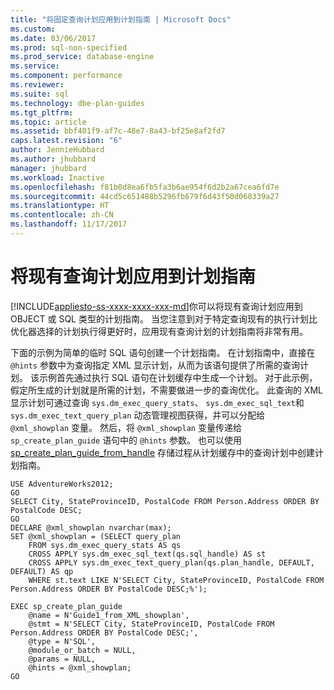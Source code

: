```yaml
---
title: "将固定查询计划应用到计划指南 | Microsoft Docs"
ms.custom: 
ms.date: 03/06/2017
ms.prod: sql-non-specified
ms.prod_service: database-engine
ms.service: 
ms.component: performance
ms.reviewer: 
ms.suite: sql
ms.technology: dbe-plan-guides
ms.tgt_pltfrm: 
ms.topic: article
ms.assetid: bbf401f9-af7c-48e7-8a43-bf25e8af2fd7
caps.latest.revision: "6"
author: JennieHubbard
ms.author: jhubbard
manager: jhubbard
ms.workload: Inactive
ms.openlocfilehash: f81b0d8ea6fb5fa3b6ae954f6d2b2a67cea6fd7e
ms.sourcegitcommit: 44cd5c651488b5296fb679f6d43f50d068339a27
ms.translationtype: HT
ms.contentlocale: zh-CN
ms.lasthandoff: 11/17/2017
---
```

# <a name="apply-a-fixed-query-plan-to-a-plan-guide"></a>将现有查询计划应用到计划指南
[!INCLUDE[appliesto-ss-xxxx-xxxx-xxx-md](../../includes/appliesto-ss-xxxx-xxxx-xxx-md.md)]你可以将现有查询计划应用到 OBJECT 或 SQL 类型的计划指南。 当您注意到对于特定查询现有的执行计划比优化器选择的计划执行得更好时，应用现有查询计划的计划指南将非常有用。  
  
 下面的示例为简单的临时 SQL 语句创建一个计划指南。 在计划指南中，直接在 `@hints` 参数中为查询指定 XML 显示计划，从而为该语句提供了所需的查询计划。 该示例首先通过执行 SQL 语句在计划缓存中生成一个计划。 对于此示例，假定所生成的计划就是所需的计划，不需要做进一步的查询优化。 此查询的 XML 显示计划可通过查询 `sys.dm_exec_query_stats`、 `sys.dm_exec_sql_text`和 `sys.dm_exec_text_query_plan` 动态管理视图获得，并可以分配给 `@xml_showplan` 变量。 然后，将 `@xml_showplan` 变量传递给 `sp_create_plan_guide` 语句中的 `@hints` 参数。 也可以使用 [sp_create_plan_guide_from_handle](../../relational-databases/system-stored-procedures/sp-create-plan-guide-from-handle-transact-sql.md) 存储过程从计划缓存中的查询计划中创建计划指南。  
  
```  
USE AdventureWorks2012;  
GO  
SELECT City, StateProvinceID, PostalCode FROM Person.Address ORDER BY PostalCode DESC;  
GO  
DECLARE @xml_showplan nvarchar(max);  
SET @xml_showplan = (SELECT query_plan  
    FROM sys.dm_exec_query_stats AS qs   
    CROSS APPLY sys.dm_exec_sql_text(qs.sql_handle) AS st  
    CROSS APPLY sys.dm_exec_text_query_plan(qs.plan_handle, DEFAULT, DEFAULT) AS qp  
    WHERE st.text LIKE N'SELECT City, StateProvinceID, PostalCode FROM Person.Address ORDER BY PostalCode DESC;%');  
  
EXEC sp_create_plan_guide   
    @name = N'Guide1_from_XML_showplan',   
    @stmt = N'SELECT City, StateProvinceID, PostalCode FROM Person.Address ORDER BY PostalCode DESC;',   
    @type = N'SQL',  
    @module_or_batch = NULL,   
    @params = NULL,   
    @hints = @xml_showplan;  
GO  
```  
  
  

